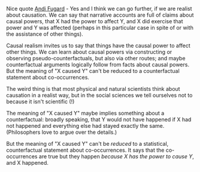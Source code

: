 Nice quote [Andi Fugard](https://www.linkedin.com/feed/#) - Yes and I think we can go further, if we are realist about causation. We can say that narrative accounts are full of claims about causal powers, that X had the power to affect Y, and X did exercise that power and Y was affected (perhaps in this particular case in spite of or with the assistance of other things). 



Causal realism invites us to say that things have the causal power to affect other things. We can learn about causal powers via constructing or observing pseudo-counterfactuals, but also via other routes; and maybe counterfactual arguments logically follow from facts about causal powers. But the meaning of "X caused Y" can't be reduced to a counterfactual statement about co-occurrences. 

The weird thing is that most physical and natural scientists think about causation  in a realist way, but in the social sciences we tell ourselves not to because it isn't scientific (!)


The meaning of "X caused Y" maybe implies something about a counterfactual: broadly speaking, that Y would not have happened if X had not happened and everything else had stayed exactly the same. (Philosophers love to argue over the details.)

But the meaning of "X caused Y" can't be *reduced* to a statistical, counterfactual statement about co-occurrences. It says that the co-occurrences are true but they happen *because X has the power to cause Y*, and X happened. 
